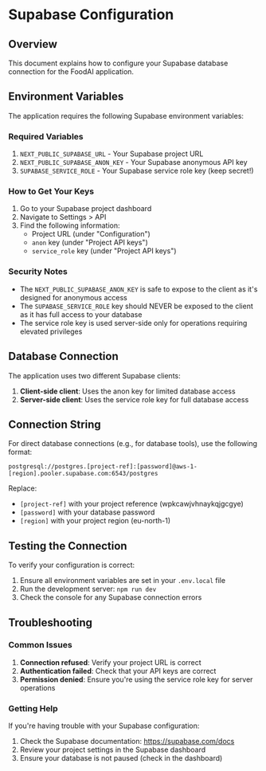 # Supabase Configuration

## Overview

This document explains how to configure your Supabase database connection for the FoodAI application.

## Environment Variables

The application requires the following Supabase environment variables:

### Required Variables

1. `NEXT_PUBLIC_SUPABASE_URL` - Your Supabase project URL
2. `NEXT_PUBLIC_SUPABASE_ANON_KEY` - Your Supabase anonymous API key
3. `SUPABASE_SERVICE_ROLE` - Your Supabase service role key (keep secret!)

### How to Get Your Keys

1. Go to your Supabase project dashboard
2. Navigate to Settings > API
3. Find the following information:
   - Project URL (under "Configuration")
   - `anon` key (under "Project API keys")
   - `service_role` key (under "Project API keys")

### Security Notes

- The `NEXT_PUBLIC_SUPABASE_ANON_KEY` is safe to expose to the client as it's designed for anonymous access
- The `SUPABASE_SERVICE_ROLE` key should NEVER be exposed to the client as it has full access to your database
- The service role key is used server-side only for operations requiring elevated privileges

## Database Connection

The application uses two different Supabase clients:

1. **Client-side client**: Uses the anon key for limited database access
2. **Server-side client**: Uses the service role key for full database access

## Connection String

For direct database connections (e.g., for database tools), use the following format:

```
postgresql://postgres.[project-ref]:[password]@aws-1-[region].pooler.supabase.com:6543/postgres
```

Replace:
- `[project-ref]` with your project reference (wpkcawjvhnaykqjgcgye)
- `[password]` with your database password
- `[region]` with your project region (eu-north-1)

## Testing the Connection

To verify your configuration is correct:

1. Ensure all environment variables are set in your `.env.local` file
2. Run the development server: `npm run dev`
3. Check the console for any Supabase connection errors

## Troubleshooting

### Common Issues

1. **Connection refused**: Verify your project URL is correct
2. **Authentication failed**: Check that your API keys are correct
3. **Permission denied**: Ensure you're using the service role key for server operations

### Getting Help

If you're having trouble with your Supabase configuration:
1. Check the Supabase documentation: https://supabase.com/docs
2. Review your project settings in the Supabase dashboard
3. Ensure your database is not paused (check in the dashboard)
